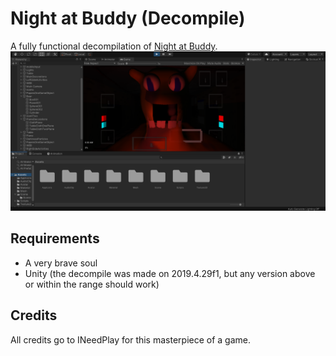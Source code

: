 # Night at Buddy (Decompile)
 A fully functional decompilation of [Night at Buddy](https://www.youtube.com/watch?v=xyQJ5XkKkDQ).
 ![Screenshot](https://github.com/CroissantMcN/Night-at-Buddy/blob/main/Screenshot.png)
## Requirements
- A very brave soul
- Unity (the decompile was made on 2019.4.29f1, but any version above or within the range should work)
## Credits
All credits go to INeedPlay for this masterpiece of a game.

